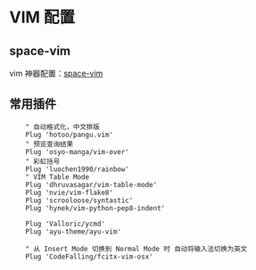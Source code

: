 # VIM 配置
## space-vim
vim 神器配置：[space-vim](https://github.com/liuchengxu/space-vim)

## 常用插件
```vim
    " 自动格式化，中文排版
    Plug 'hotoo/pangu.vim'
    " 预览查询结果
    Plug 'osyo-manga/vim-over'
    " 彩虹括号
    Plug 'luochen1990/rainbow'
    " VIM Table Mode
    Plug 'dhruvasagar/vim-table-mode'
    Plug 'nvie/vim-flake8'
    Plug 'scrooloose/syntastic'
    Plug 'hynek/vim-python-pep8-indent'

    Plug 'Valloric/ycmd'
    Plug 'ayu-theme/ayu-vim'

    " 从 Insert Mode 切换到 Normal Mode 时 自动将输入法切换为英文
    Plug 'CodeFalling/fcitx-vim-osx'
```
